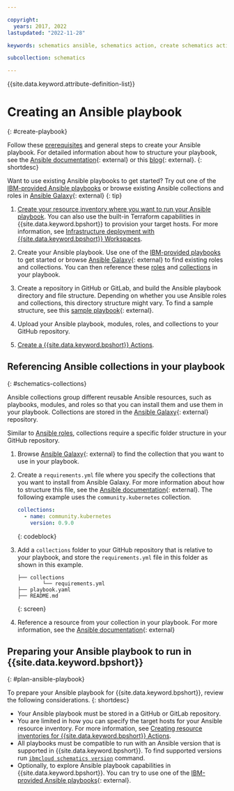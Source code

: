 ```yaml
---

copyright:
  years: 2017, 2022
lastupdated: "2022-11-28"

keywords: schematics ansible, schematics action, create schematics actions, run ansible playbooks

subcollection: schematics

---
```


{{site.data.keyword.attribute-definition-list}}

# Creating an Ansible playbook
{: #create-playbook}
 
Follow these [prerequisites](#plan-ansible-playbook) and general steps to create your Ansible playbook. For detailed information about how to structure your playbook, see the [Ansible documentation](https://docs.ansible.com/ansible/latest/playbook_guide/playbooks_intro.html){: external} or this [blog](https://www.ansible.com/blog/getting-started-writing-your-first-playbook){: external}. 
{: shortdesc}

Want to use existing Ansible playbooks to get started? Try out one of the [IBM-provided Ansible playbooks](/docs/schematics?topic=schematics-sample_actiontemplates) or browse existing Ansible collections and roles in [Ansible Galaxy](https://galaxy.ansible.com/){: external}
{: tip}

1. [Create your resource inventory where you want to run your Ansible playbook](/docs/schematics?topic=schematics-inventories-setup). You can also use the built-in Terraform capabilities in {{site.data.keyword.bpshort}} to provision your target hosts. For more information, see [Infrastructure deployment with {{site.data.keyword.bpshort}} Workspaces](/docs/schematics?topic=schematics-how-it-works#how-to-workspaces). 

2. Create your Ansible playbook. Use one of the [IBM-provided playbooks](/docs/schematics?topic=schematics-sample_actiontemplates) to get started or browse [Ansible Galaxy](https://galaxy.ansible.com/){: external} to find existing roles and collections. You can then reference these [roles](/docs/schematics?topic=schematics-ansible-roles-galaxy#main-file) and [collections](#schematics-collections) in your playbook.

3. Create a repository in GitHub or GitLab, and build the Ansible playbook directory and file structure. Depending on whether you use Ansible roles and collections, this directory structure might vary. To find a sample structure, see this [sample playbook](https://github.com/Cloud-Schematics/ansible-app-deploy-iks/blob/master/site.yml){: external}. 

4. Upload your Ansible playbook, modules, roles, and collections to your GitHub repository. 
5. [Create a {{site.data.keyword.bpshort}} Actions](/docs/schematics?topic=schematics-action-setup#create-action).

## Referencing Ansible collections in your playbook
{: #schematics-collections}

Ansible collections group different reusable Ansible resources, such as playbooks, modules, and roles so that you can install them and use them in your playbook. Collections are stored in the [Ansible Galaxy](https://galaxy.ansible.com/){: external} repository.

Similar to [Ansible roles](/docs/schematics?topic=schematics-ansible-roles-galaxy#main-file), collections require a specific folder structure in your GitHub repository. 

1. Browse [Ansible Galaxy](https://galaxy.ansible.com/){: external} to find the collection that you want to use in your playbook.
2. Create a `requirements.yml` file where you specify the collections that you want to install from Ansible Galaxy. For more information about how to structure this file, see the [Ansible documentation](https://docs.ansible.com/ansible/latest/galaxy/user_guide.html#installing-collections){: external}. The following example uses the `community.kubernetes` collection.
    ```yaml
    collections:
      - name: community.kubernetes
        version: 0.9.0
    ```
    {: codeblock}

3. Add a `collections` folder to your GitHub repository that is relative to your playbook, and store the `requirements.yml` file in this folder as shown in this example. 
    ```text
    ├── collections
            └── requirements.yml
    ├── playbook.yaml
    ├── README.md
    ```
    {: screen}

4. Reference a resource from your collection in your playbook. For more information, see the [Ansible documentation](https://docs.ansible.com/ansible/2.9/user_guide/collections_using.html#using-collections-in-a-playbook){: external}

## Preparing your Ansible playbook to run in {{site.data.keyword.bpshort}} 
{: #plan-ansible-playbook}

To prepare your Ansible playbook for {{site.data.keyword.bpshort}}, review the following considerations. 
{: shortdesc}

- Your Ansible playbook must be stored in a GitHub or GitLab repository. 
- You are limited in how you can specify the target hosts for your Ansible resource inventory. For more information, see [Creating resource inventories for {{site.data.keyword.bpshort}} Actions](/docs/schematics?topic=schematics-inventories-setup). 
- All playbooks must be compatible to run with an Ansible version that is supported in {{site.data.keyword.bpshort}}. To find supported versions run [`ibmcloud schematics version`](/docs/schematics?topic=schematics-schematics-cli-reference#schematics-version) command. 
- Optionally, to explore Ansible playbook capabilities in {{site.data.keyword.bpshort}}. You can try to use one of the [IBM-provided Ansible playbooks](https://github.com/Cloud-Schematics?q=topic%3Aansible-playbook){: external}.
